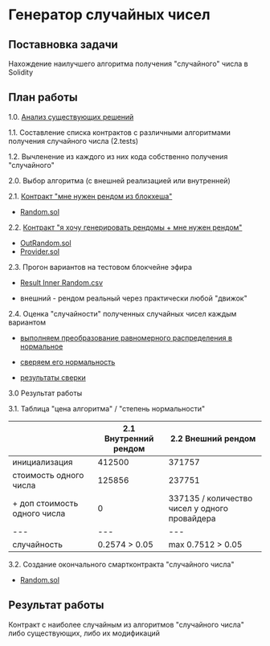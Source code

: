 # Генератор случайных чисел

## Поставновка задачи

Нахождение наилучшего алгоритма получения "случайного" числа в Solidity

## План работы

1.0. [Анализ существующих решений](1.examples/analyse.md)

1.1. Составление списка контрактов с различными алгоритмами получения случайного числа (2.tests)

1.2. Вычленение из каждого из них кода собственно получения "случайного"

2.0. Выбор алгоритма (с внешней реализацией или внутренней)

2.1. [Контракт "мне нужен рендом из блокхеша"](2.tests/inner_random/readme.md)

- [Random.sol](2.tests/inner_random/truf/contracts/Random.sol)

2.2. [Контракт "я хочу генерировать рендомы + мне нужен рендом"](2.tests/outer_random/readme.md)

- [OutRandom.sol](2.tests/outer_random/truf/contracts/OutRandom.sol)
- [Provider.sol](2.tests/outer_random/truf/contracts/Provider.sol)

2.3. Прогон вариантов на тестовом блокчейне эфира

- [Result Inner Random.csv](2.tests/inner_random/www/results.csv)

- внешний - рендом реальный через практически любой "движок"

2.4. Оценка "случайности" полученных случайных чисел каждым вариантом

- [выполняем преобразование равномерного распределения в нормальное](http://ru.math.wikia.com/wiki/%D0%9F%D1%80%D0%B5%D0%BE%D0%B1%D1%80%D0%B0%D0%B7%D0%BE%D0%B2%D0%B0%D0%BD%D0%B8%D0%B5_%D0%91%D0%BE%D0%BA%D1%81%D0%B0_%E2%80%94_%D0%9C%D1%8E%D0%BB%D0%BB%D0%B5%D1%80%D0%B0)

- [сверяем его нормальность](http://r-analytics.blogspot.com/2012/06/blog-post_14.html#.WYhL7uklEuU)

- [результаты сверки](2.tests_r/readme.md)

3.0 Результат работы

3.1. Таблица "цена алгоритма" / "степень нормальности"

|   | 2.1 Внутренний рендом  |  2.2 Внешний рендом |
|---|---|---|
| инициализация  |  412500 | 371757 | 
| стоимость одного числа  |  125856  |  237751 |
| + доп стоимость одного числа |  0  |  337135 / количество чисел у одного провайдера |
|---|---|---|
| cлучайность  |  0.2574 > 0.05  |  max 0.7512 > 0.05 |

3.2. Создание окончального смартконтракта "случайного числа"

- [Random.sol](3.result/Random.sol)

## Результат работы

Контракт с наиболее случайным из алгоритмов "случайного числа" либо существующих, либо их модификаций


